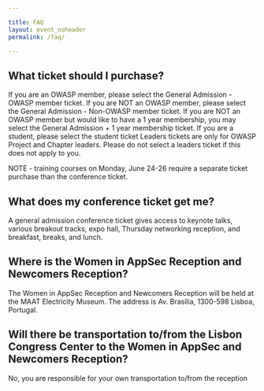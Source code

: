 ```yaml
---

title: FAQ
layout: event_noheader
permalink: /faq/

---
```


## What ticket should I purchase?

If you are an OWASP member, please select the General Admission - OWASP member ticket. 
If you are NOT an OWASP member, please select the General Admission - Non-OWASP member ticket.
If you are NOT an OWASP member but would like to have a 1 year membership, you may select the General Admission + 1 year membership ticket. 
If you are a student, please select the student ticket
Leaders tickets are only for OWASP Project and Chapter leaders.  Please do not select a leaders ticket if this does not apply to you.

NOTE - training courses on Monday, June 24-26 require a separate ticket purchase than the conference ticket. 

## What does my conference ticket get me?
A general admission conference ticket gives access to keynote talks, various breakout tracks, expo hall, Thursday networking reception, and breakfast, breaks, and lunch.

## Where is the Women in AppSec Reception and Newcomers Reception?

The Women in AppSec Reception and Newcomers Reception will be held at the MAAT Electricity Museum. The address is Av. Brasília, 1300-598 Lisboa, Portugal.

## Will there be transportation to/from the Lisbon Congress Center to the Women in AppSec and Newcomers Reception?
No, you are responsible for your own transportation to/from the reception
